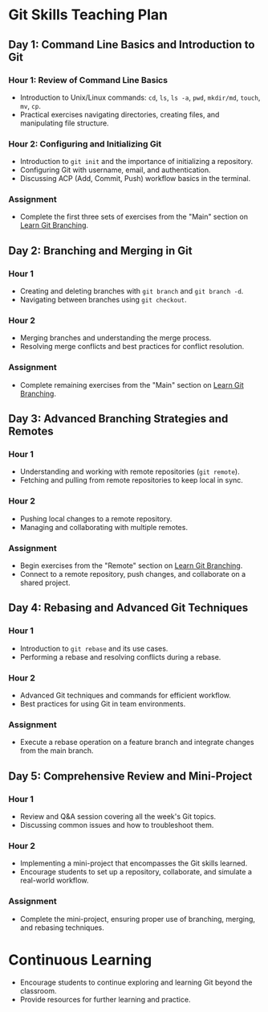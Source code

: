 # Git Skills Teaching Plan

## Day 1: Command Line Basics and Introduction to Git

### Hour 1: Review of Command Line Basics

- Introduction to Unix/Linux commands: `cd`, `ls`, `ls -a`, `pwd`, `mkdir/md`, `touch`, `mv`, `cp`.
- Practical exercises navigating directories, creating files, and manipulating file structure.

### Hour 2: Configuring and Initializing Git

- Introduction to `git init` and the importance of initializing a repository.
- Configuring Git with username, email, and authentication.
- Discussing ACP (Add, Commit, Push) workflow basics in the terminal.

### Assignment

- Complete the first three sets of exercises from the "Main" section on [Learn Git Branching](https://learngitbranching.js.org/).

## Day 2: Branching and Merging in Git

### Hour 1

- Creating and deleting branches with `git branch` and `git branch -d`.
- Navigating between branches using `git checkout`.

### Hour 2

- Merging branches and understanding the merge process.
- Resolving merge conflicts and best practices for conflict resolution.

### Assignment

- Complete remaining exercises from the "Main" section on [Learn Git Branching](https://learngitbranching.js.org/).

## Day 3: Advanced Branching Strategies and Remotes

### Hour 1

- Understanding and working with remote repositories (`git remote`).
- Fetching and pulling from remote repositories to keep local in sync.

### Hour 2

- Pushing local changes to a remote repository.
- Managing and collaborating with multiple remotes.

### Assignment

- Begin exercises from the "Remote" section on [Learn Git Branching](https://learngitbranching.js.org/).
- Connect to a remote repository, push changes, and collaborate on a shared project.

## Day 4: Rebasing and Advanced Git Techniques

### Hour 1

- Introduction to `git rebase` and its use cases.
- Performing a rebase and resolving conflicts during a rebase.

### Hour 2

- Advanced Git techniques and commands for efficient workflow.
- Best practices for using Git in team environments.

### Assignment

- Execute a rebase operation on a feature branch and integrate changes from the main branch.

## Day 5: Comprehensive Review and Mini-Project

### Hour 1

- Review and Q&A session covering all the week's Git topics.
- Discussing common issues and how to troubleshoot them.

### Hour 2

- Implementing a mini-project that encompasses the Git skills learned.
- Encourage students to set up a repository, collaborate, and simulate a real-world workflow.

### Assignment

- Complete the mini-project, ensuring proper use of branching, merging, and rebasing techniques.

# Continuous Learning

- Encourage students to continue exploring and learning Git beyond the classroom.
- Provide resources for further learning and practice.
